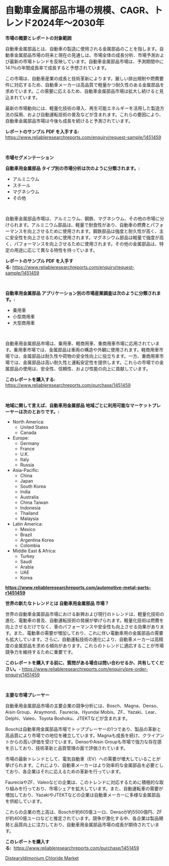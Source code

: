 <p><h1>自動車金属部品市場の規模、CAGR、トレンド2024年〜2030年</h1></p><p><strong>市場の概要とレポートの対象範囲</strong></p>
<p><p>自動車金属部品とは、自動車の製造に使用される金属部品のことを指します。自動車金属部品市場の将来と現在の見通しは、市場全体の成長分析、市場予測および最新の市場トレンドを反映しています。自動車金属部品市場は、予測期間中に14.1％の年間成長率で成長すると予想されています。</p><p>この市場は、自動車産業の成長と技術革新によります。厳しい排出規制や燃費要件に対応するため、自動車メーカーは高品質で軽量かつ耐久性のある金属部品を求めています。この需要に応えるため、自動車金属部品市場は拡大し続けると見込まれています。</p><p>最新の市場動向には、軽量化技術の導入、再生可能エネルギーを活用した製造方法の採用、および自動運転技術の普及などが含まれます。これらの要因により、自動車金属部品市場は今後も成長を続けると予測されています。</p></p>
<p><strong>レポートのサンプル PDF を入手する:</strong> <a href="https://www.reliableresearchreports.com/enquiry/request-sample/1451459">https://www.reliableresearchreports.com/enquiry/request-sample/1451459</a></p>
<p>&nbsp;</p>
<p><strong>市場セグメンテーション</strong></p>
<p><strong>自動車用金属部品 タイプ別の市場分析は次のように分類されます。:</strong></p>
<p><ul><li>アルミニウム</li><li>スチール</li><li>マグネシウム</li><li>その他</li></ul></p>
<p>&nbsp;</p>
<p><p>自動車金属部品市場は、アルミニウム、鋼鉄、マグネシウム、その他の市場に分けられます。アルミニウム部品は、軽量で耐食性があり、自動車の燃費とパフォーマンスを向上させるために使用されます。鋼鉄部品は強度と耐久性が高く、主に安全性を向上させるために使用されます。マグネシウム部品は軽量で強度が高く、パフォーマンスを向上させるために使用されます。その他の金属部品は、特定の用途に応じて異なる特性を持っています。</p></p>
<p><strong>レポートのサンプル PDF を入手する:</strong>&nbsp;<a href="https://www.reliableresearchreports.com/enquiry/request-sample/1451459">https://www.reliableresearchreports.com/enquiry/request-sample/1451459</a></p>
<p>&nbsp;</p>
<p><strong> 自動車用金属部品 アプリケーション別の市場産業調査は次のように分類されます。:</strong></p>
<p><ul><li>乗用車</li><li>小型商用車</li><li>大型商用車</li></ul></p>
<p>&nbsp;</p>
<p><p>自動車用金属部品市場は、乗用車、軽商用車、重商用車市場に応用されています。乗用車市場では、金属部品は車両の構造や外観に使用されます。軽商用車市場では、金属部品は耐久性や荷物の安全性向上に役立ちます。一方、重商用車市場では、金属部品は高い耐久性と運転安定性を提供します。これらの市場での金属部品の使用は、安全性、信頼性、および性能の向上に貢献しています。</p></p>
<p><strong>このレポートを購入する:</strong>&nbsp; <a href="https://www.reliableresearchreports.com/purchase/1451459">https://www.reliableresearchreports.com/purchase/1451459</a></p>
<p>&nbsp;</p>
<p><strong>地域に関して言えば、自動車用金属部品 地域ごとに利用可能なマーケットプレーヤーは次のとおりです。:</strong></p>
<p><ul>
    <li>
        North America:
        <ul>
            <li>United States</li>
            <li>Canada</li>
        </ul>
    </li>
    <li>
        Europe:
        <ul>
            <li>Germany</li>
            <li>France</li>
            <li>U.K.</li>
            <li>Italy</li>
            <li>Russia</li>
        </ul>
    </li>
    <li>
        Asia-Pacific:
        <ul>
            <li>China</li>
            <li>Japan</li>
            <li>South Korea</li>
            <li>India</li>
            <li>Australia</li>
            <li>China Taiwan</li>
            <li>Indonesia</li>
            <li>Thailand</li>
            <li>Malaysia</li>
        </ul>
    </li>
    <li>
        Latin America:
        <ul>
            <li>Mexico</li>
            <li>Brazil</li>
            <li>Argentina Korea</li>
            <li>Colombia</li>
        </ul>
    </li>
    <li>
        Middle East & Africa:
        <ul>
            <li>Turkey</li>
            <li>Saudi</li>
            <li>Arabia</li>
            <li>UAE</li>
            <li>Korea</li>
        </ul>
    </li>
    </ul></p>
<p><strong><a href="https://www.reliableresearchreports.com/automotive-metal-parts-r1451459">https://www.reliableresearchreports.com/automotive-metal-parts-r1451459</a></strong>&nbsp;</p>
<p><strong>世界の新たなトレンドとは 自動車用金属部品 市場？</strong></p>
<p><p>世界の自動車金属部品市場における新興および現行のトレンドは、軽量化技術の進化、電動車の普及、自動運転技術の発展が挙げられます。軽量化技術は燃費を向上させるだけでなく、車のパフォーマンスや安全性も向上させる効果があります。また、電動車の需要が増加しており、これに伴い電動車用の金属部品の需要も拡大しています。さらに、自動運転技術の進化により、自動車メーカーは高精度の金属部品を求める傾向があります。これらのトレンドに適応することが市場競争力を維持するために重要です。</p></p>
<p><strong>このレポートを購入する前に、質問がある場合は問い合わせるか、共有してください。</strong>- <a href="https://www.reliableresearchreports.com/enquiry/pre-order-enquiry/1451459">https://www.reliableresearchreports.com/enquiry/pre-order-enquiry/1451459</a></p>
<p>&nbsp;</p>
<p><strong>主要な市場プレーヤー</strong></p>
<p><p>自動車用金属部品市場の主要企業の競争分析には、Bosch、Magna、Denso、Aisin Group、Araymond、Faurecia、Hyundai Mobis、ZF、Yazaki、Lear、Delphi、Valeo、Toyota Boshoku、JTEKTなどが含まれます。</p><p>Boschは自動車用金属部品市場でトッププレーヤーの1つであり、製品の革新と高品質により市場での地位を確立しています。Magnaも成長を続け、クライアントからの高い評価を受けています。DensoやAisin Groupも市場で強力な存在感を示しており、技術革新と品質管理の面で評価されています。</p><p>市場の最新トレンドとして、電気自動車（EV）への需要が増大していることが挙げられます。これにより、自動車メーカーはより効率的な金属部品を必要としており、各企業はそれに応えるための革新を行っています。</p><p>FaureciaやZF、Valeoなどの企業は、このトレンドに対応するために積極的な取り組みを行っており、市場シェアを拡大しています。また、自動運転車の需要が増加しており、YazakiやJTEKTなどの企業は自動車メーカーに多様な金属部品を供給しています。</p><p>これらの企業の売上高は、Boschが約605億ユーロ、Densoが約5500億円、ZFが約400億ユーロなどと推定されています。競争が激化する中、各企業は製品開発と品質向上に注力しており、自動車用金属部品市場の成長が期待されています。</p></p>
<p><strong>このレポートを購入する:</strong>&nbsp;&nbsp;<a href="https://www.reliableresearchreports.com/purchase/1451459">https://www.reliableresearchreports.com/purchase/1451459</a></p>
<p><p><a href="https://butternut-bug-553.notion.site/Distearyldimonium-Chloride-Market-Size-Market-Share-and-Global-Market-Analysis-Report-2024-2031-1291e11650564c0a95dbe58f51493841">Distearyldimonium Chloride Market</a></p></p>